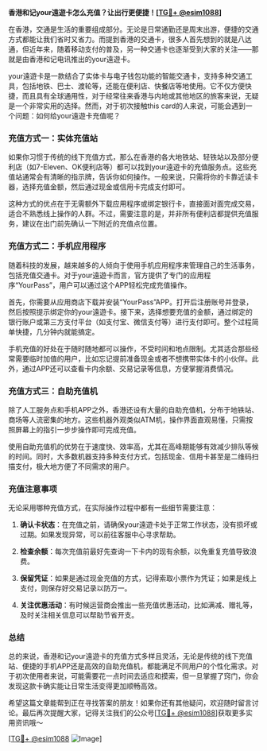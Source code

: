 **香港和记your遠遊卡怎么充值？让出行更便捷！[[TG💪+ @esim1088](https://t.me/s/esim1088)]**

在香港，交通是生活的重要组成部分。无论是日常通勤还是周末出游，便捷的交通方式都能让我们省时又省力。而提到香港的交通卡，很多人首先想到的就是八达通，但近年来，随着移动支付的普及，另一种交通卡也逐渐受到大家的关注——那就是由香港和记电讯推出的your遠遊卡。

your遠遊卡是一款结合了实体卡与电子钱包功能的智能交通卡，支持多种交通工具，包括地铁、巴士、渡轮等，还能在便利店、快餐店等地使用。它不仅方便快捷，而且具有全球通用性，对于经常往来香港与内地或其他地区的旅客来说，无疑是一个非常实用的选择。然而，对于初次接触this card的人来说，可能会遇到一个问题：如何给your遠遊卡充值呢？

### 充值方式一：实体充值站

如果你习惯于传统的线下充值方式，那么在香港的各大地铁站、轻铁站以及部分便利店（如7-Eleven、OK便利店等）都可以找到your遠遊卡的充值服务点。这些充值站通常会有清晰的指示牌，告诉你如何操作。一般来说，只需将你的卡靠近读卡器，选择充值金额，然后通过现金或信用卡完成支付即可。

这种方式的优点在于无需额外下载应用程序或绑定银行卡，直接面对面完成交易，适合不熟悉线上操作的人群。不过，需要注意的是，并非所有便利店都提供充值服务，建议在出门前先确认一下附近的充值点位置。

### 充值方式二：手机应用程序

随着科技的发展，越来越多的人倾向于使用手机应用程序来管理自己的生活事务，包括充值交通卡。对于your遠遊卡而言，官方提供了专门的应用程序“YourPass”，用户可以通过这个APP轻松完成充值操作。

首先，你需要从应用商店下载并安装“YourPass”APP。打开后注册账号并登录，然后按照提示绑定你的your遠遊卡。接下来，选择想要充值的金额，通过绑定的银行账户或第三方支付平台（如支付宝、微信支付等）进行支付即可。整个过程简单快捷，几分钟内就能搞定。

手机充值的好处在于随时随地都可以操作，不受时间和地点限制。尤其适合那些经常需要临时加值的用户，比如忘记提前准备现金或者不想携带实体卡的小伙伴。此外，通过APP还可以查看卡内余额、交易记录等信息，方便掌握消费情况。

### 充值方式三：自助充值机

除了人工服务点和手机APP之外，香港还设有大量的自助充值机，分布于地铁站、商场等人流密集的地方。这些机器外观类似ATM机，操作界面直观易懂，只需按照屏幕上的指引一步步操作即可完成充值。

使用自助充值机的优势在于速度快、效率高，尤其在高峰期能够有效减少排队等候的时间。同时，大多数机器支持多种支付方式，包括现金、信用卡甚至是二维码扫描支付，极大地方便了不同需求的用户。

### 充值注意事项

无论采用哪种充值方式，在实际操作过程中都有一些细节需要注意：

1. **确认卡状态**：在充值之前，请确保your遠遊卡处于正常工作状态，没有损坏或过期。如果发现异常，可以前往客服中心寻求帮助。
   
2. **检查余额**：每次充值前最好先查询一下卡内的现有余额，以免重复充值导致浪费。
   
3. **保留凭证**：如果是通过现金充值的方式，记得索取小票作为凭证；如果是线上支付，则保存好交易记录以防万一。
   
4. **关注优惠活动**：有时候运营商会推出一些充值优惠活动，比如满减、赠礼等，及时关注相关信息可以帮助节省开支。

### 总结

总的来说，香港和记your遠遊卡的充值方式多样且灵活，无论是传统的线下充值站、便捷的手机APP还是高效的自助充值机，都能满足不同用户的个性化需求。对于初次使用者来说，可能需要花一点时间去适应和摸索，但一旦掌握了窍门，你会发现这款卡确实能让日常生活变得更加顺畅高效。

希望这篇文章能帮到正在寻找答案的朋友！如果你还有其他疑问，欢迎随时留言讨论。最后再次提醒大家，记得关注我们的公众号[[TG💪+ @esim1088](https://t.me/s/esim1088)]获取更多实用资讯哦～  

[[TG💪+ @esim1088](https://t.me/s/esim1088) ![Image](https://i.postimg.cc/4NQfJmqS/Snipaste-2025-05-13-00-14-12.png)]